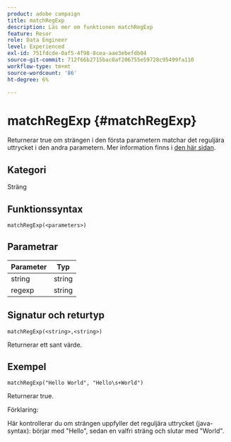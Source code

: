 ```yaml
---
product: adobe campaign
title: matchRegExp
description: Läs mer om funktionen matchRegExp
feature: Resor
role: Data Engineer
level: Experienced
exl-id: 751fdcde-0af5-4f98-8cea-aae3ebefdb04
source-git-commit: 712f66b2715bac0af206755e59728c95499fa110
workflow-type: tm+mt
source-wordcount: '86'
ht-degree: 6%

---
```


# matchRegExp {#matchRegExp}

Returnerar true om strängen i den första parametern matchar det reguljära uttrycket i den andra parametern. Mer information finns i [den här sidan](https://docs.oracle.com/javase/7/docs/api/java/util/regex/Pattern.html).

## Kategori

Sträng

## Funktionssyntax

`matchRegExp(<parameters>)`

## Parametrar

| Parameter | Typ |
|--- |--- |
| string | string |
| regexp | string |

## Signatur och returtyp

`matchRegExp(<string>,<string>)`

Returnerar ett sant värde.

## Exempel

`matchRegExp("Hello World", "Hello\s+World")`

Returnerar true.

Förklaring:

Här kontrollerar du om strängen uppfyller det reguljära uttrycket (java-syntax): börjar med &quot;Hello&quot;, sedan en valfri sträng och slutar med &quot;World&quot;.
